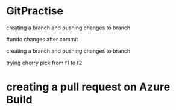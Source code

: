 
# GitPractise

creating a branch and pushing changes to branch

#undo changes after commit


creating a branch and pushing changes to branch

trying cherry pick from f1 to f2


creating a pull request on Azure Build
=======

